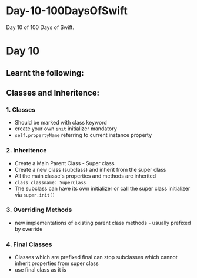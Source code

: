 # Day-10-100DaysOfSwift
Day 10 of 100 Days of Swift.

# Day 10

## Learnt the following:

## Classes and Inheritence:

### 1. Classes 
  - Should be marked with class keyword
  - create your own `init` initializer mandatory
  - `self.propertyName` referring to current instance property
  
### 2. Inheritence
  - Create a Main Parent Class - Super class
  - Create a new class (subclass) and inherit from the super class
  - All the main classe's properties and methods are inherited
  - `class classname: SuperClass`
  - The subclass can have its own initializer or call the super class initializer via `super.init()`

### 3. Overriding Methods
  - new implementations of existing parent class methods - usually prefixed by override

### 4. Final Classes
  - Classes which are prefixed final can stop subclasses which cannot inherit properties from super class
  - use final class as it is
